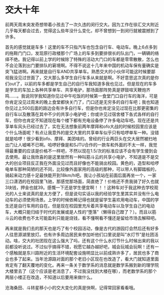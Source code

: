 # 交大十年

前两天周末突发奇想带着小孩去了一次久违的闵行交大。因为工作在徐汇交大附近几乎每天都会过去，觉得这么些年没什么变化，却不曾想到一到闵行就被震撼到了许多。

首先的感觉就是车多！这里的车不只指汽车也包含自行车、电动车。晚上6点多到的拖鞋门门口，发现原行政楼那个广场上的车多到要排很长的队出门，一辆辆的络绎不绝。我记得以前上学的时候除了特殊的活动大门口的车都是零零散散，怎么也不会沦落到出门要排队的窘境啊。不得不说这十几年来中国的机动车保有量确实是突飞猛进啊。再来就是自行车AND共享单车。熟悉交大的小伙伴可能这时候要鄙视我没见过世面了，交大那么多学生自行车多从来就是啊。不好意思这次真的是你们out了，以前的车多都是学生自己的自行车我知道多我也见过。但是现在的车多是学生的车加上各种共享单车、共享电驴，那场面那阵势真是锣鼓喧天鞭炮齐鸣……。我说同学我知道你见过中午吃饭的时候第一食堂门口自行车的海洋，可是你肯定没见过周末的晚上食堂都快关门了，门口还是无穷多的自行车吧；我也知道你见过上500后面的路边会有许多自行车，但是你也肯定没见过现在比那更密集的自行车以及散落在其中不少的共享小电驴吧；你或许见过宿舍楼下各式各样的自行车，但你也肯定不知道现在每个楼下都有充电设备停了许多电动车吧。现在还是共享单车风头已经过去了，实在无法想象前两年摩拜和ofo大战的时候校园里应该是个什么场面呢？有点让我意外的是交大里的共享单车似乎只有哈啰单车一种。没错就是哈啰！很少看到ofo、摩拜、美团啥的。曾经的行业两巨头在交大居然被扫地出门让人嘘唏不已啊。哈啰好像是和SJTU合作的一款车和外面的不太一样，我觉得最重要的应该是价格不一样吧，不然以现在1.5/次的标准应该不会有学生傻到会去使用。最让我欣喜的是这里居然有一种叫筋斗云的共享小电驴，不知道是不是交大的创业项目反正我在外面没见过而且好像也不能骑出校园。黄色的，造型和哈啰电单车那种简陋的还不同，比较像外面家用的高级的那种，可以带人有脚踏板的，骑起来动力感十足最快能开到18km/h吧。我让小孩站在前面后面再坐一个，一家三口潇洒的在校园里飞驰，那感觉那场面，简直绝了！价格还不贵我骑了好久也就3块钱，押金也就39。感慨一下还是学生便宜啊！！！这种车对于我这种去学校观光的人士来说真的是太方便了，但是说句实话以我的经验学生里其实并没有什么电动车的必须使用场景。上学的时候依稀记得也就是留学生喜欢用电动车，中国的学生还是自行车用的自在。但是现在校园里充斥着共享电动车以及学生自己的电动车，大概只能归结于时代的发展或是人性的“堕落”（懒得自己蹬了？）。而且以筋斗云的收费也不太可能盈利只能是烧钱，看不懂啊看不懂还是留给市场去解释吧。

再来就是我们去的那天也是巧了有个校园活动，像是古代的游园灯会然后还有好多人往思源湖里放灯。也有许多周边居民来参加听他们口里说是叫“水灯节”是社团活动。啥，交大的社团现在这么强大了吗，还有这个什么水灯节什么时候出来的我以前都没听说过。不过似乎搞得不错，祝愿它越办越好吧，城会玩城会玩啊！还有一个感触就是东川路附近的生活环境配套设施明显比以前成熟许多了，居民也多了商业也多了起来。当年沧源路对面的那个老旧小区现在也改造了，看大门就知道里面肯定有了翻天覆地的变化。再来一条关于数学系的消息就是数学系搬到新的理学院大楼里去了（这个应该是老消息了，不过我没找到大楼在哪），而老数学系的那个两层小楼正在改造，不知道以后要用来做什么。

沧海桑田、斗转星移小小的交大变化的真是快啊，记得常回家看看哦。